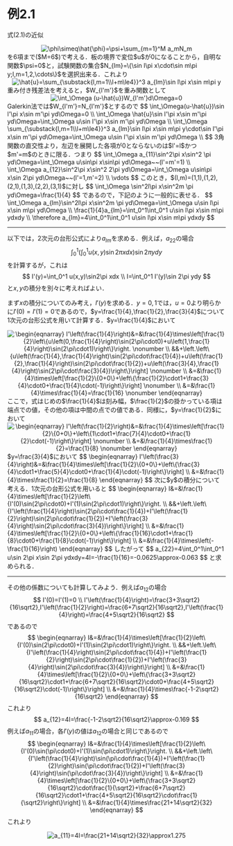 # 例2.1

式(2.1)の近似
<div align="center">
  <img src=
"https://render.githubusercontent.com/render/math?math=%5Cdisplaystyle+%5Cphi%5Csimeq%5Chat%7B%5Cphi%7D%3D%5Cpsi%2B%5Csum_%7Bm%3D1%7D%5EM+a_mN_m" 
alt="\phi\simeq\hat{\phi}=\psi+\sum_{m=1}^M a_mN_m">
</div>
を6項まで($M=6$)で考える．板の境界で変位$u$が0になることから，自明な関数$\psi=0$と，試験関数の集合$N_{lm}=\{\sin l\pi x\cdot\sin m\pi y;l,m=1,2,\cdots\}$を選択出来る．これより
<div align="center">
  <img src=
"https://render.githubusercontent.com/render/math?math=%5Cdisplaystyle+%5Chat%7Bu%7D%3D%5Csum_%7B%5Csubstack%7Bl%2Cm%3D1%5C%5Cl%2Bm%5Cle4%7D%7D%5E3+a_%7Blm%7D%5Csin+l%5Cpi+x%5Csin+m%5Cpi+y" 
alt="\hat{u}=\sum_{\substack{l,m=1\\l+m\le4}}^3 a_{lm}\sin l\pi x\sin m\pi y">
</div>
重み付き残差法を考えると，$W_{l'm'}$を重み関数として
<div align="center">
  <img src=
"https://render.githubusercontent.com/render/math?math=%5Cdisplaystyle+%5Cint_%5COmega+%28u-%5Chat%7Bu%7D%29W_%7Bl%27m%27%7Dd%5COmega%3D0" 
alt="\int_\Omega (u-\hat{u})W_{l'm'}d\Omega=0">
</div>
Galerkin法では$W_{l'm'}=N_{l'm'}$とするので
$$
\int_\Omega(u-\hat{u})\sin l'\pi x\sin m'\pi yd\Omega=0 \\
\int_\Omega \hat{u}\sin l'\pi x\sin m'\pi yd\Omega=\int_\Omega u\sin l'\pi x\sin m'\pi yd\Omega \\
\int_\Omega \sum_{\substack{l,m=1\\l+m\le4}}^3 a_{lm}\sin l\pi x\sin m\pi y\cdot\sin l'\pi x\sin m'\pi yd\Omega=\int_\Omega u\sin l'\pi x\sin m'\pi yd\Omega \\
$$
3角関数の直交性より，左辺を展開した各項が0とならないのは$l'=l$かつ$m'=m$のときに限る．つまり
$$
\int_\Omega a_{11}\sin^2\pi x\sin^2 \pi yd\Omega=\int_\Omega u\sin\pi x\sin\pi yd\Omega~~(l'=m'=1) \\
\int_\Omega a_{12}\sin^2\pi x\sin^2 2\pi yd\Omega=\int_\Omega u\sin\pi x\sin 2\pi yd\Omega~~(l'=1,m'=2) \\
\vdots
$$
このとき，$(l,m)=(1,1),(1,2),(2,1),(1,3),(2,2),(3,1)$に対し
$$
\int_\Omega \sin^2l\pi x\sin^2m \pi yd\Omega=\frac{1}{4}
$$
であるので，下記のように一般的に表せる．
$$
\int_\Omega a_{lm}\sin^2l\pi x\sin^2m \pi yd\Omega=\int_\Omega u\sin l\pi x\sin m\pi yd\Omega \\
\frac{1}{4}a_{lm}=\int_0^1\int_0^1 u\sin l\pi x\sin m\pi ydxdy \\
\therefore a_{lm}=4\int_0^1\int_0^1 u\sin l\pi x\sin m\pi ydxdy
$$

---

以下では，2次元の台形公式により$a_{lm}$を求める．例えば，$a_{22}$の場合
$$
\int_{0}^1\left(\int_0^1 u(x,y)\sin2\pi xdx\right)\sin2\pi ydy
$$
を計算するが，これは
$$
I'(y)=\int_0^1 u(x,y)\sin2\pi xdx \\
I=\int_0^1 I'(y)\sin 2\pi ydy
$$
と$x,y$の積分を別々に考えればよい．

まず$x$の積分についてのみ考え，$I'(y)$を求める．$y=0,1$では，$u=0$より明らかに$I'(0)=I'(1)=0$であるので，$y=\frac{1}{4},\frac{1}{2},\frac{3}{4}$について1次元の台形公式を用いて計算する．$y=\frac{1}{4}$において

<div align="center">
  <img src=
"https://render.githubusercontent.com/render/math?math=%5Cdisplaystyle+%5Cbegin%7Beqnarray%7D%0AI%27%5Cleft%28%5Cfrac%7B1%7D%7B4%7D%5Cright%29%26%3D%26%5Cfrac%7B1%7D%7B4%7D%5Ctimes%5Cleft%5B%5Cfrac%7B1%7D%7B2%7D%5Cleft%5C%7Bu%5Cleft%280%2C%5Cfrac%7B1%7D%7B4%7D%5Cright%29%5Csin%282%5Cpi%5Ccdot0%29%2Bu%5Cleft%281%2C%5Cfrac%7B1%7D%7B4%7D%5Cright%29%5Csin%282%5Cpi%5Ccdot1%29%5Cright%5C%7D%5Cright.+%5Cnonumber+%5C%5C+%0A%26%26%2B%5Cleft.%5Cleft%5C%7Bu%5Cleft%28%5Cfrac%7B1%7D%7B4%7D%2C%5Cfrac%7B1%7D%7B4%7D%5Cright%29%5Csin%282%5Cpi%5Ccdot%5Cfrac%7B1%7D%7B4%7D%29%2Bu%5Cleft%28%5Cfrac%7B1%7D%7B2%7D%2C%5Cfrac%7B1%7D%7B4%7D%5Cright%29%5Csin%282%5Cpi%5Ccdot%5Cfrac%7B1%7D%7B2%7D%29%2Bu%5Cleft%28%5Cfrac%7B3%7D%7B4%7D%2C%5Cfrac%7B1%7D%7B4%7D%5Cright%29%5Csin%282%5Cpi%5Ccdot%5Cfrac%7B3%7D%7B4%7D%29%5Cright%5C%7D%5Cright%5D+%5Cnonumber+%5C%5C%0A%26%3D%26%5Cfrac%7B1%7D%7B4%7D%5Ctimes%5Cleft%5B%5Cfrac%7B1%7D%7B2%7D%5C%7B0%2B0%5C%7D%2B%5Cleft%5C%7B%5Cfrac%7B1%7D%7B2%7D%5Ccdot1%2B%5Cfrac%7B3%7D%7B4%7D%5Ccdot0%2B%5Cfrac%7B1%7D%7B4%7D%5Ccdot%28-1%29%5Cright%5C%7D%5Cright%5D+%5Cnonumber+%5C%5C%0A%26%3D%26%5Cfrac%7B1%7D%7B4%7D%5Ctimes%5Cfrac%7B1%7D%7B4%7D%3D%5Cfrac%7B1%7D%7B16%7D+%5Cnonumber%0A%5Cend%7Beqnarray%7D" 
alt="\begin{eqnarray}
I'\left(\frac{1}{4}\right)&=&\frac{1}{4}\times\left[\frac{1}{2}\left\{u\left(0,\frac{1}{4}\right)\sin(2\pi\cdot0)+u\left(1,\frac{1}{4}\right)\sin(2\pi\cdot1)\right\}\right. \nonumber \\ 
&&+\left.\left\{u\left(\frac{1}{4},\frac{1}{4}\right)\sin(2\pi\cdot\frac{1}{4})+u\left(\frac{1}{2},\frac{1}{4}\right)\sin(2\pi\cdot\frac{1}{2})+u\left(\frac{3}{4},\frac{1}{4}\right)\sin(2\pi\cdot\frac{3}{4})\right\}\right] \nonumber \\
&=&\frac{1}{4}\times\left[\frac{1}{2}\{0+0\}+\left\{\frac{1}{2}\cdot1+\frac{3}{4}\cdot0+\frac{1}{4}\cdot(-1)\right\}\right] \nonumber \\
&=&\frac{1}{4}\times\frac{1}{4}=\frac{1}{16} \nonumber
\end{eqnarray}">
</div>
ここで，式はじめの$\frac{1}{4}$は刻み幅，$\frac{1}{2}$の掛かっている項は端点での値，その他の項は中間の点での値である．同様に，$y=\frac{1}{2}$において
<div align="center">
  <img src=
"https://render.githubusercontent.com/render/math?math=%5Cdisplaystyle+%5Cbegin%7Beqnarray%7D%0AI%27%5Cleft%28%5Cfrac%7B1%7D%7B2%7D%5Cright%29%26%3D%26%5Cfrac%7B1%7D%7B4%7D%5Ctimes%5Cleft%5B%5Cfrac%7B1%7D%7B2%7D%5C%7B0%2B0%5C%7D%2B%5Cleft%5C%7B1%5Ccdot1%2B%5Cfrac%7B7%7D%7B4%7D%5Ccdot0%2B%5Cfrac%7B1%7D%7B2%7D%5Ccdot%28-1%29%5Cright%5C%7D%5Cright%5D+%5Cnonumber+%5C%5C%0A%26%3D%26%5Cfrac%7B1%7D%7B4%7D%5Ctimes%5Cfrac%7B1%7D%7B2%7D%3D%5Cfrac%7B1%7D%7B8%7D+%5Cnonumber%0A%5Cend%7Beqnarray%7D" 
alt="\begin{eqnarray}
I'\left(\frac{1}{2}\right)&=&\frac{1}{4}\times\left[\frac{1}{2}\{0+0\}+\left\{1\cdot1+\frac{7}{4}\cdot0+\frac{1}{2}\cdot(-1)\right\}\right] \nonumber \\
&=&\frac{1}{4}\times\frac{1}{2}=\frac{1}{8} \nonumber
\end{eqnarray}">
</div>
$y=\frac{3}{4}$において
$$
\begin{eqnarray}
I'\left(\frac{3}{4}\right)&=&\frac{1}{4}\times\left[\frac{1}{2}\{0+0\}+\left\{\frac{3}{4}\cdot1+\frac{5}{4}\cdot0+\frac{1}{4}\cdot(-1)\right\}\right] \\
&=&\frac{1}{4}\times\frac{1}{2}=\frac{1}{8}
\end{eqnarray}
$$
次に$y$の積分について考える．1次元の台形公式を用いると
$$
\begin{eqnarray}
I&=&\frac{1}{4}\times\left[\frac{1}{2}\left\{I'(0)\sin(2\pi\cdot0)+I'(1)\sin(2\pi\cdot1)\right\}\right. \\
&&+\left.\left\{I'\left(\frac{1}{4}\right)\sin(2\pi\cdot\frac{1}{4})+I'\left(\frac{1}{2}\right)\sin(2\pi\cdot\frac{1}{2})+I'\left(\frac{3}{4}\right)\sin(2\pi\cdot\frac{3}{4})\right\}\right] \\
&=&\frac{1}{4}\times\left[\frac{1}{2}\{0+0\}+\left\{\frac{1}{16}\cdot1+\frac{1}{8}\cdot0+\frac{1}{8}\cdot(-1)\right\}\right] \\
&=&\frac{1}{4}\times\left(-\frac{1}{16}\right)
\end{eqnarray}
$$
したがって
$$
a_{22}=4\int_0^1\int_0^1 u\sin 2\pi x\sin 2\pi ydxdy=4I=-\frac{1}{16}=-0.0625\approx-0.063
$$
と求められる．

---

その他の係数についても計算してみよう．例えば$a_{12}$の場合
$$
I'(0)=I'(1)=0 \\
I'\left(\frac{1}{4}\right)=\frac{3+3\sqrt2}{16\sqrt2},I'\left(\frac{1}{2}\right)=\frac{6+7\sqrt2}{16\sqrt2},I'\left(\frac{1}{4}\right)=\frac{4+5\sqrt2}{16\sqrt2}
$$
であるので
$$
\begin{eqnarray}
I&=&\frac{1}{4}\times\left[\frac{1}{2}\left\{I'(0)\sin(2\pi\cdot0)+I'(1)\sin(2\pi\cdot1)\right\}\right. \\
&&+\left.\left\{I'\left(\frac{1}{4}\right)\sin(2\pi\cdot\frac{1}{4})+I'\left(\frac{1}{2}\right)\sin(2\pi\cdot\frac{1}{2})+I'\left(\frac{3}{4}\right)\sin(2\pi\cdot\frac{3}{4})\right\}\right] \\
&=&\frac{1}{4}\times\left[\frac{1}{2}\{0+0\}+\left\{\frac{3+3\sqrt2}{16\sqrt2}\cdot1+\frac{6+7\sqrt2}{16\sqrt2}\cdot0+\frac{4+5\sqrt2}{16\sqrt2}\cdot(-1)\right\}\right] \\
&=&\frac{1}{4}\times\frac{-1-2\sqrt2}{16\sqrt2}
\end{eqnarray}
$$
これより
$$
a_{12}=4I=\frac{-1-2\sqrt2}{16\sqrt2}\approx-0.169
$$
例えば$a_{11}$の場合，各$I'(y)$の値は$a_{12}$の場合と同じであるので
$$
\begin{eqnarray}
I&=&\frac{1}{4}\times\left[\frac{1}{2}\left\{I'(0)\sin(\pi\cdot0)+I'(1)\sin(\pi\cdot1)\right\}\right. \\
&&+\left.\left\{I'\left(\frac{1}{4}\right)\sin(\pi\cdot\frac{1}{4})+I'\left(\frac{1}{2}\right)\sin(\pi\cdot\frac{1}{2})+I'\left(\frac{3}{4}\right)\sin(\pi\cdot\frac{3}{4})\right\}\right] \\
&=&\frac{1}{4}\times\left[\frac{1}{2}\{0+0\}+\left\{\frac{3+3\sqrt2}{16\sqrt2}\cdot\frac{1}{\sqrt2}+\frac{6+7\sqrt2}{16\sqrt2}\cdot1+\frac{4+5\sqrt2}{16\sqrt2}\cdot\frac{1}{\sqrt2}\right\}\right] \\
&=&\frac{1}{4}\times\frac{21+14\sqrt2}{32}
\end{eqnarray}
$$
これより
<div align="center">
  <img src=
"https://render.githubusercontent.com/render/math?math=%5Cdisplaystyle+a_%7B11%7D%3D4I%3D%5Cfrac%7B21%2B14%5Csqrt2%7D%7B32%7D%5Capprox1.275" 
alt="a_{11}=4I=\frac{21+14\sqrt2}{32}\approx1.275">
</div>
